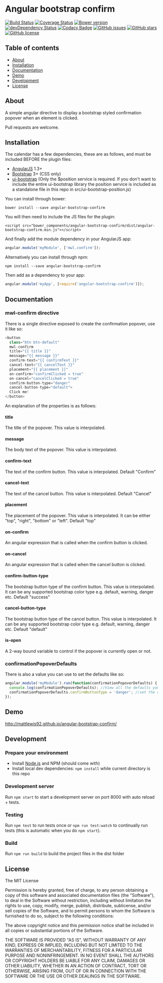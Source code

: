 # Angular bootstrap confirm
[![Build Status](https://travis-ci.org/mattlewis92/angular-bootstrap-confirm.svg?branch=master)](https://travis-ci.org/mattlewis92/angular-bootstrap-confirm)
[![Coverage Status](https://coveralls.io/repos/mattlewis92/angular-bootstrap-confirm/badge.svg)](https://coveralls.io/r/mattlewis92/angular-bootstrap-confirm)
[![Bower version](https://badge.fury.io/bo/angular-bootstrap-confirm.svg)](http://badge.fury.io/bo/angular-bootstrap-confirm)
[![devDependency Status](https://david-dm.org/mattlewis92/angular-bootstrap-confirm/dev-status.svg)](https://david-dm.org/mattlewis92/angular-bootstrap-confirm#info=devDependencies)
[![Codacy Badge](https://www.codacy.com/project/badge/f00fe7fdcfa04a38a31750bec12e142d)](https://www.codacy.com/app/matt-lewis-private/angular-bootstrap-confirm)
[![GitHub issues](https://img.shields.io/github/issues/mattlewis92/angular-bootstrap-confirm.svg)](https://github.com/mattlewis92/angular-bootstrap-confirm/issues)
[![GitHub stars](https://img.shields.io/github/stars/mattlewis92/angular-bootstrap-confirm.svg)](https://github.com/mattlewis92/angular-bootstrap-confirm/stargazers)
[![GitHub license](https://img.shields.io/badge/license-MIT-blue.svg)](https://raw.githubusercontent.com/mattlewis92/angular-bootstrap-confirm/master/LICENSE)

## Table of contents

- [About](#about)
- [Installation](#installation)
- [Documentation](#documentation)
- [Demo](#demo)
- [Development](#development)
- [License](#licence)

## About

A simple angular directive to display a bootstrap styled confirmation popover when an element is clicked.

Pull requests are welcome.

## Installation

The calendar has a few dependencies, these are as follows, and must be included BEFORE the plugin files:

* [AngularJS](https://angularjs.org/) 1.3+
* [Bootstrap](http://getbootstrap.com/) 3+ (CSS only)
* [ui-bootstrap](http://angular-ui.github.io/bootstrap/) (Only the $position service is required. If you don't want to include the entire ui-bootstrap library the position service is included as a standalone file in this repo in src/ui-bootstrap-position.js)

You can install through bower:

```
bower install --save angular-bootstrap-confirm
```

You will then need to include the JS files for the plugin:

```
<script src="bower_components/angular-bootstrap-confirm/dist/angular-bootstrap-confirm.min.js"></script>
```

And finally add the module dependency in your AngularJS app:

```javascript
angular.module('myModule', ['mwl.confirm']);
```

Alternatively you can install through npm:
```
npm install --save angular-bootstrap-confirm
```

Then add as a dependency to your app:

```javascript
angular.module('myApp', [require('angular-bootstrap-confirm')]);
```

## Documentation

### mwl-confirm directive

There is a single directive exposed to create the confirmation popover, use it like so:
```javascript
<button
  class="btn btn-default"
  mwl-confirm
  title="{{ title }}"
  message="{{ message }}"
  confirm-text="{{ confirmText }}"
  cancel-text="{{ cancelText }}"
  placement="{{ placement }}"
  on-confirm="confirmClicked = true"
  on-cancel="cancelClicked = true"
  confirm-button-type="danger"
  cancel-button-type="default">
  Click me!
</button>
```

An explanation of the properties is as follows:

#### title
The title of the popover. This value is interpolated.

#### message
The body text of the popover. This value is interpolated.

#### confirm-text
The text of the confirm button. This value is interpolated. Default "Confirm"

#### cancel-text
The text of the cancel button. This value is interpolated. Default "Cancel"

#### placement
The placement of the popover. This value is interpolated. It can be either "top", "right", "bottom" or "left". Default "top"

#### on-confirm
An angular expression that is called when the confirm button is clicked.

#### on-cancel
An angular expression that is called when the cancel button is clicked.

#### confirm-button-type
The bootstrap button type of the confirm button. This value is interpolated. It can be any supported bootstrap color type e.g. default, warning, danger etc. Default "success"

#### cancel-button-type
The bootstrap button type of the cancel button. This value is interpolated. It can be any supported bootstrap color type e.g. default, warning, danger etc. Default "default"

#### is-open
A 2-way bound variable to control if the popover is currently open or not.

### confirmationPopoverDefaults
There is also a value you can use to set the defaults like so:
```javascript
angular.module('myModule').run(function(confirmationPopoverDefaults) {
  console.log(confirmationPopoverDefaults); //View all the defaults you can change
  confirmationPopoverDefaults.confirmButtonType = 'danger'; //set the default confirm button type to be danger
});
```

## Demo

http://mattlewis92.github.io/angular-bootstrap-confirm/

## Development

### Prepare your environment
* Install [Node.js](http://nodejs.org/) and NPM (should come with)
* Install local dev dependencies: `npm install` while current directory is this repo

### Development server
Run `npm start` to start a development server on port 8000 with auto reload + tests. 

### Testing
Run `npm test` to run tests once or `npm run test:watch` to continually run tests (this is automatic when you do `npm start`). 

### Build
Run `npm run build` to build the project files in the dist folder

## License

The MIT License

Permission is hereby granted, free of charge, to any person obtaining a copy
of this software and associated documentation files (the "Software"), to deal
in the Software without restriction, including without limitation the rights
to use, copy, modify, merge, publish, distribute, sublicense, and/or sell
copies of the Software, and to permit persons to whom the Software is
furnished to do so, subject to the following conditions:

The above copyright notice and this permission notice shall be included in
all copies or substantial portions of the Software.

THE SOFTWARE IS PROVIDED "AS IS", WITHOUT WARRANTY OF ANY KIND, EXPRESS OR
IMPLIED, INCLUDING BUT NOT LIMITED TO THE WARRANTIES OF MERCHANTABILITY,
FITNESS FOR A PARTICULAR PURPOSE AND NONINFRINGEMENT. IN NO EVENT SHALL THE
AUTHORS OR COPYRIGHT HOLDERS BE LIABLE FOR ANY CLAIM, DAMAGES OR OTHER
LIABILITY, WHETHER IN AN ACTION OF CONTRACT, TORT OR OTHERWISE, ARISING FROM,
OUT OF OR IN CONNECTION WITH THE SOFTWARE OR THE USE OR OTHER DEALINGS IN
THE SOFTWARE.
